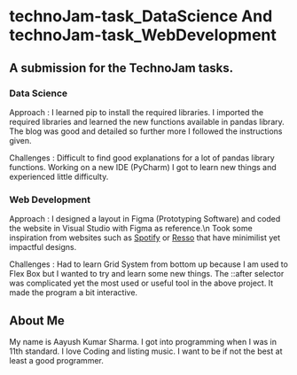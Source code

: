 # technoJam-task_DataScience And technoJam-task_WebDevelopment
## A submission for the TechnoJam tasks.

### Data Science
Approach : I learned pip to install the required libraries.
           I imported the required libraries and learned the new functions available in pandas library.
           The blog was good and detailed so further more I followed the instructions given.
           
Challenges : Difficult to find good explanations for a lot of pandas library functions.
             Working on a new IDE (PyCharm) I got to learn new things and experienced little difficulty.
             
### Web Development
Approach : I designed a layout in Figma (Prototyping Software) and coded the website in Visual Studio with Figma as reference.\n
           Took some inspiration from websites such as [Spotify](https://www.spotify.com/in-en/) or [Resso](https://www.resso.app/in) that have minimilist yet impactful designs.
   
Challenges : Had to learn Grid System from bottom up because I am used to Flex Box but I wanted to try and learn some new things.
             The ::after selector was complicated yet the most used or useful tool in the above project. It made the program a bit interactive.

## About Me
My name is Aayush Kumar Sharma.
I got into programming when I was in 11th standard.
I love Coding and listing music.
I want to be if not the best at least a good programmer.
